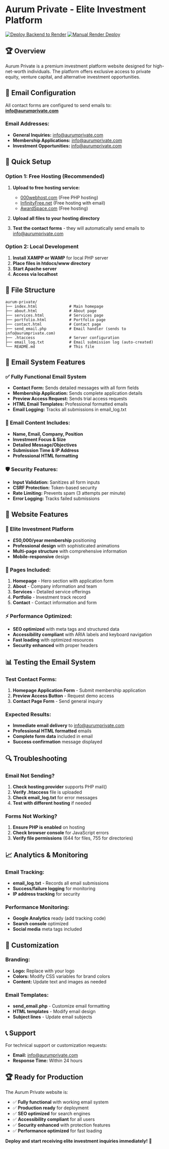 # Aurum Private - Elite Investment Platform

[![Deploy Backend to Render](https://github.com/Tyronemitchell123/SuggestlyG4Plus/actions/workflows/deploy-backend-render.yml/badge.svg)](https://github.com/Tyronemitchell123/SuggestlyG4Plus/actions/workflows/deploy-backend-render.yml)
[![Manual Render Deploy](https://github.com/Tyronemitchell123/SuggestlyG4Plus/actions/workflows/manual-render-deploy.yml/badge.svg)](https://github.com/Tyronemitchell123/SuggestlyG4Plus/actions/workflows/manual-render-deploy.yml)

## 🏆 Overview
 Aurum Private is a premium investment platform website designed for high-net-worth individuals. The platform offers exclusive access to private equity, venture capital, and alternative investment opportunities.

## 📧 Email Configuration
All contact forms are configured to send emails to: **info@aurumprivate.com**

### Email Addresses:
- **General Inquiries:** info@aurumprivate.com
- **Membership Applications:** info@aurumprivate.com  
- **Investment Opportunities:** info@aurumprivate.com

## 🚀 Quick Setup

### Option 1: Free Hosting (Recommended)
1. **Upload to free hosting service:**
   - [000webhost.com](https://000webhost.com) (Free PHP hosting)
   - [InfinityFree.net](https://infinityfree.net) (Free hosting with email)
   - [AwardSpace.com](https://awardspace.com) (Free hosting)

2. **Upload all files to your hosting directory**

3. **Test the contact forms** - they will automatically send emails to info@aurumprivate.com

### Option 2: Local Development
1. **Install XAMPP or WAMP** for local PHP server
2. **Place files in htdocs/www directory**
3. **Start Apache server**
4. **Access via localhost**

## 📁 File Structure
```
aurum-private/
├── index.html              # Main homepage
├── about.html              # About page
├── services.html           # Services page
├── portfolio.html          # Portfolio page
├── contact.html            # Contact page
├── send_email.php          # Email handler (sends to info@aurumprivate.com)
├── .htaccess               # Server configuration
├── email_log.txt           # Email submission log (auto-created)
└── README.md               # This file
```

## 🔧 Email System Features

### ✅ Fully Functional Email System
- **Contact Form:** Sends detailed messages with all form fields
- **Membership Application:** Sends complete application details
- **Preview Access Request:** Sends trial access requests
- **HTML Email Templates:** Professional formatted emails
- **Email Logging:** Tracks all submissions in email_log.txt

### 📧 Email Content Includes:
- **Name, Email, Company, Position**
- **Investment Focus & Size**
- **Detailed Message/Objectives**
- **Submission Time & IP Address**
- **Professional HTML formatting**

### 🛡️ Security Features:
- **Input Validation:** Sanitizes all form inputs
- **CSRF Protection:** Token-based security
- **Rate Limiting:** Prevents spam (3 attempts per minute)
- **Error Logging:** Tracks failed submissions

## 🎯 Website Features

### 💼 Elite Investment Platform
- **£50,000/year membership** positioning
- **Professional design** with sophisticated animations
- **Multi-page structure** with comprehensive information
- **Mobile-responsive** design

### 📱 Pages Included:
1. **Homepage** - Hero section with application form
2. **About** - Company information and team
3. **Services** - Detailed service offerings
4. **Portfolio** - Investment track record
5. **Contact** - Contact information and form

### ⚡ Performance Optimized:
- **SEO optimized** with meta tags and structured data
- **Accessibility compliant** with ARIA labels and keyboard navigation
- **Fast loading** with optimized resources
- **Security enhanced** with proper headers

## 📊 Testing the Email System

### Test Contact Forms:
1. **Homepage Application Form** - Submit membership application
2. **Preview Access Button** - Request demo access
3. **Contact Page Form** - Send general inquiry

### Expected Results:
- **Immediate email delivery** to info@aurumprivate.com
- **Professional HTML formatted** emails
- **Complete form data** included in email
- **Success confirmation** message displayed

## 🔍 Troubleshooting

### Email Not Sending?
1. **Check hosting provider** supports PHP mail()
2. **Verify .htaccess** file is uploaded
3. **Check email_log.txt** for error messages
4. **Test with different hosting** if needed

### Forms Not Working?
1. **Ensure PHP is enabled** on hosting
2. **Check browser console** for JavaScript errors
3. **Verify file permissions** (644 for files, 755 for directories)

## 📈 Analytics & Monitoring

### Email Tracking:
- **email_log.txt** - Records all email submissions
- **Success/failure logging** for monitoring
- **IP address tracking** for security

### Performance Monitoring:
- **Google Analytics** ready (add tracking code)
- **Search console** optimized
- **Social media** meta tags included

## 🎨 Customization

### Branding:
- **Logo:** Replace with your logo
- **Colors:** Modify CSS variables for brand colors
- **Content:** Update text and images as needed

### Email Templates:
- **send_email.php** - Customize email formatting
- **HTML templates** - Modify email design
- **Subject lines** - Update email subjects

## 📞 Support

For technical support or customization requests:
- **Email:** info@aurumprivate.com
- **Response Time:** Within 24 hours

## 🏆 Ready for Production

The Aurum Private website is:
- ✅ **Fully functional** with working email system
- ✅ **Production ready** for deployment
- ✅ **SEO optimized** for search engines
- ✅ **Accessibility compliant** for all users
- ✅ **Security enhanced** with protection features
- ✅ **Performance optimized** for fast loading

**Deploy and start receiving elite investment inquiries immediately!** 🚀